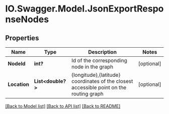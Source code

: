 # IO.Swagger.Model.JsonExportResponseNodes
## Properties

Name | Type | Description | Notes
------------ | ------------- | ------------- | -------------
**NodeId** | **int?** | Id of the corresponding node in the graph | [optional] 
**Location** | **List&lt;double?&gt;** | {longitude},{latitude} coordinates of the closest accessible point on the routing graph | [optional] 

[[Back to Model list]](../README.md#documentation-for-models) [[Back to API list]](../README.md#documentation-for-api-endpoints) [[Back to README]](../README.md)

